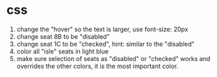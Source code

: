 # css

1. change the "hover" so the text is larger, use font-size: 20px
2. change seat 8B to be "disabled"
3. change seat 1C to be "checked", hint: similar to the "disabled"
4. color all "isle" seats in light blue
5. make sure selection of seats as "disabled" or "checked" works and overrides the other colors, it is the most important color.

